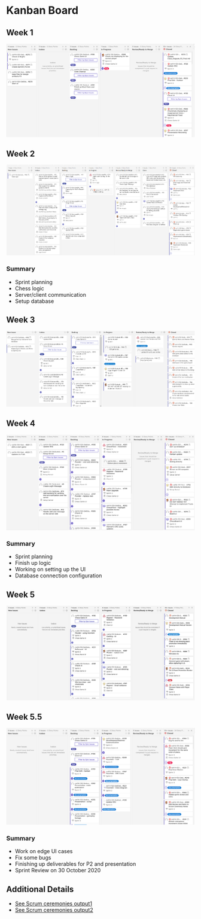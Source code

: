 # Kanban Board
## Week 1
![Image of Kanban Board](Kanban_Imgs/2020-11-03-start-sprint4.png)
## Week 2
![Image of Kanban Board](Kanban_Imgs/2020-10-16-end-wk.png)
### Summary
- Sprint planning
- Chess logic
- Server/client communication
- Setup database

## Week 3
![Image of Kanban Board](Kanban_Imgs/2020-10-20-start-sprint.png)
## Week 4
![Image of Kanban Board](Kanban_Imgs/2020-10-24-end-wk.png)
### Summary
- Sprint planning
- Finish up logic 
- Working on setting up the UI
- Database connection configuration

## Week 5
![Image of Kanban Board](Kanban_Imgs/2020-10-27-start-wk.png)
## Week 5.5
![Image of Kanban Board](Kanban_Imgs/2020-10-30-after-sprint-rev.png)
### Summary
- Work on edge UI cases
- Fix some bugs
- Finishing up deliverables for P2 and presentation
- Sprint Review on 30 October 2020

## Additional Details
- [See Scrum ceremonies output1](https://github.com/rwahlst/cs414-f20-DedicatedRAMs/blob/master/design/Sprints/Sprint2_P2.md)
- [See Scrum ceremonies output2](https://github.com/rwahlst/cs414-f20-DedicatedRAMs/blob/master/design/Sprints/Sprint3_P2.md)
